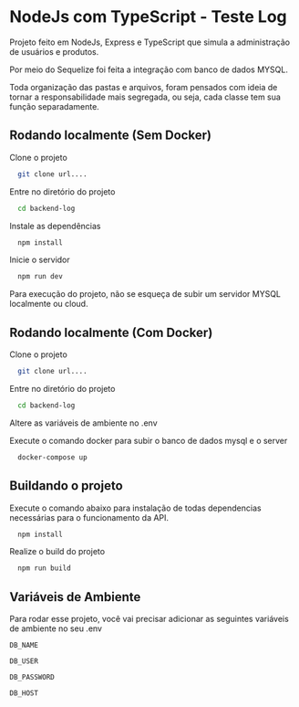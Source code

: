 
# NodeJs com TypeScript - Teste Log

Projeto feito em NodeJs, Express e TypeScript que simula a administração de usuários e produtos.

Por meio do Sequelize foi feita a integração com banco de dados MYSQL.

Toda organização das pastas e arquivos, foram pensados com ideia de tornar a responsabilidade mais segregada, ou seja, cada classe tem sua função separadamente.


## Rodando localmente (Sem Docker)

Clone o projeto

```bash
  git clone url....
```

Entre no diretório do projeto

```bash
  cd backend-log
```

Instale as dependências

```bash
  npm install
```

Inicie o servidor

```bash
  npm run dev
```
Para execução do projeto, não se esqueça de subir um servidor MYSQL localmente ou cloud.



## Rodando localmente (Com Docker)

Clone o projeto

```bash
  git clone url....
```

Entre no diretório do projeto

```bash
  cd backend-log
```

Altere as variáveis de ambiente no .env

Execute o comando docker para subir o banco de dados mysql e o server

```bash
  docker-compose up
```

## Buildando o projeto

Execute o comando abaixo para instalação de todas dependencias necessárias para o funcionamento da API.

```bash
  npm install
```
Realize o build do projeto

```bash
  npm run build
```
## Variáveis de Ambiente

Para rodar esse projeto, você vai precisar adicionar as seguintes variáveis de ambiente no seu .env

`DB_NAME`

`DB_USER`

`DB_PASSWORD`

`DB_HOST`



